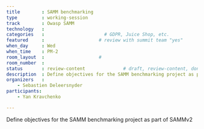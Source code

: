 ```yaml
---
title        : SAMM benchmarking
type         : working-session
track        : Owasp SAMM
technology   :
categories   :                      # GDPR, Juice Shop, etc.
featured     :                    # review with summit team "yes"
when_day     : Wed
when_time    : PM-2
room_layout  :                    #
room_number  :
status       : review-content              # draft, review-content, done
description  : Define objectives for the SAMM benchmarking project as part of SAMMv2
organizers   :
    - Sebastien Deleersnyder
participants:
    - Yan Kravchenko

---
```


Define objectives for the SAMM benchmarking project as part of SAMMv2
